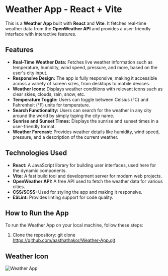 # Weather App - React + Vite

This is a **Weather App** built with **React** and **Vite**. It fetches real-time weather data from the **OpenWeather API** and provides a user-friendly interface with interactive features.

## Features

- **Real-Time Weather Data:** Fetches live weather information such as temperature, humidity, wind speed, pressure, and more, based on the user's city input.
- **Responsive Design:** The app is fully responsive, making it accessible across a variety of screen sizes, from desktops to mobile devices.
- **Weather Icons:** Displays weather conditions with relevant icons such as clear skies, clouds, rain, snow, etc.
- **Temperature Toggle:** Users can toggle between Celsius (°C) and Fahrenheit (°F) units for temperature.
- **Search Functionality:** Users can search for the weather in any city around the world by simply typing the city name.
- **Sunrise and Sunset Times:** Displays the sunrise and sunset times in a user-friendly format.
- **Weather Forecast:** Provides weather details like humidity, wind speed, pressure, and a description of the current weather.

## Technologies Used

- **React:** A JavaScript library for building user interfaces, used here for the dynamic components.
- **Vite:** A fast build tool and development server for modern web projects.
- **OpenWeather API:** A free API used to fetch the weather data for various cities.
- **CSS/SCSS:** Used for styling the app and making it responsive.
- **ESLint:** Provides linting support for code quality.

## How to Run the App

To run the Weather App on your local machine, follow these steps:

1. Clone the repository:
   git clone https://github.com/aasthathakor/Weather-App.git

## Weather Icon

![Weather App](assets/image.png)
